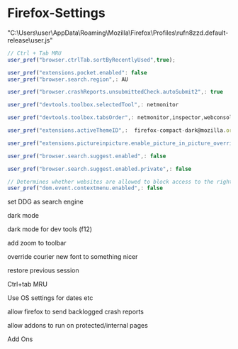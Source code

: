 # Firefox-Settings


"C:\Users\user\AppData\Roaming\Mozilla\Firefox\Profiles\rufn8zzd.default-release\user.js"



````javascript
// Ctrl + Tab MRU
user_pref("browser.ctrlTab.sortByRecentlyUsed",true);

user_pref("extensions.pocket.enabled": false
user_pref("browser.search.region",: AU

user_pref("browser.crashReports.unsubmittedCheck.autoSubmit2",: true

user_pref("devtools.toolbox.selectedTool",: netmonitor

user_pref("devtools.toolbox.tabsOrder",: netmonitor,inspector,webconsole,jsdebugger,styleeditor,performance,memory,storage,accessibility,application

user_pref("extensions.activeThemeID",: 	firefox-compact-dark@mozilla.org

user_pref("extensions.pictureinpicture.enable_picture_in_picture_overrides",: true

user_pref("browser.search.suggest.enabled",: false

user_pref("browser.search.suggest.enabled.private",: false

// Determines whether websites are allowed to block access to the right-click context menu.)
user_pref("dom.event.contextmenu.enabled",: false 

````


set DDG as search engine


dark mode

dark mode for dev tools (f12)

add zoom to toolbar

override courier new font to something nicer

restore previous session

Ctrl+tab MRU

Use OS settings for dates etc

allow firefox to send backlogged crash reports

allow addons to run on protected/internal pages

Add Ons


